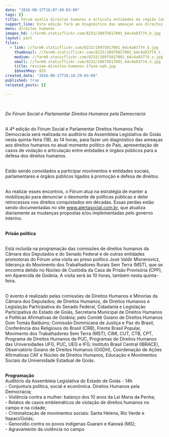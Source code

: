 ```yaml
---
date: "2016-08-17T16:07:49-03:00"
tags: []
title: Fórum avalia direitos humanos e articula entidades da região Centro Oeste
support_line: Esta edição fará um diagnóstico das ameaças aos direitos humanos no atual momento político do País
menu: direitos humanos
images_hd: //farm9.staticflickr.com/8233/28975017091_64c4a83774_b.jpg
layout: post
files:
  - link: //farm9.staticflickr.com/8233/28975017091_64c4a83774_b.jpg
    thumbnail: //farm9.staticflickr.com/8233/28975017091_64c4a83774_t.jpg
    medium: //farm9.staticflickr.com/8233/28975017091_64c4a83774_z.jpg
    small: //farm9.staticflickr.com/8233/28975017091_64c4a83774_n.jpg
    title: revisao-direitos-humanos-1fase-oab.jpg
    $$hashKey: 02X
created_date: "2016-08-17T16:18:29-03:00"
published: true
releated_posts: []

---
```

<p>&nbsp;</p>

<p><em>Do F&oacute;rum Social e Parlamentar Direitos Humanos pela Democracia</em></p>

<p><br />
A 4&ordf; edi&ccedil;&atilde;o do F&oacute;rum Social e Parlamentar Direitos Humanos Pela Democracia ser&aacute; realizada no audit&oacute;rio da Assembleia Legislativa do Goi&aacute;s nesta quinta-feira (18), &agrave;s 14 horas, para fazer um diagn&oacute;stico das amea&ccedil;as aos direitos humanos no atual momento pol&iacute;tico do Pa&iacute;s, apresenta&ccedil;&atilde;o de casos de viola&ccedil;&atilde;o e articula&ccedil;&atilde;o entre entidades e &oacute;rg&atilde;os p&uacute;blicos para a defesa dos direitos humanos.</p>

<p><br />
Est&atilde;o sendo convidados a participar movimentos e entidades sociais, parlamentares e &oacute;rg&atilde;os p&uacute;blicos ligados &agrave; promo&ccedil;&atilde;o e defesa de direitos.</p>

<p><br />
Ao realizar esses encontros, o F&oacute;rum atua na estrat&eacute;gia de manter a mobiliza&ccedil;&atilde;o para denunciar o desmonte de pol&iacute;ticas p&uacute;blicas e deter retrocessos nos direitos conquistados em d&eacute;cadas. Essas perdas est&atilde;o sendo documentadas no site <a href="http://www.alertasocial.com.br">www.alertasocial.com.br</a>, que atualiza diariamente as mudan&ccedil;as propostas e/ou implementadas pelo governo interino.</p>

<p><br />
<strong>Pris&atilde;o pol&iacute;tica</strong></p>

<p><br />
Est&aacute; inclu&iacute;da na programa&ccedil;&atilde;o das comiss&otilde;es de direitos humanos da C&acirc;mara dos Deputados e do Senado Federal e de outras entidades promotoras do F&oacute;rum uma visita ao preso pol&iacute;tico Jos&eacute; Valdir Misnerovicz, lideran&ccedil;a do Movimento dos Trabalhadores Rurais Sem Terra (MST), que se encontra detido no N&uacute;cleo de Cust&oacute;dia da Casa de Pris&atilde;o Provis&oacute;ria (CPP), em Aparecida de Goi&acirc;nia. A visita ser&aacute; &agrave;s 10 horas, tamb&eacute;m nesta quinta-feira.</p>

<p><br />
O evento &eacute; realizado pelas comiss&otilde;es de Direitos Humanos e Minorias da C&acirc;mara dos Deputados; de Direitos Humanos, de Direitos Humanos e Legisla&ccedil;&atilde;o Participativa do Senado Federal, Cidadania e Legisla&ccedil;&atilde;o Participativa do Estado de Goi&aacute;s, Secretaria Municipal de Direitos Humanos e Pol&iacute;ticas Afirmativas de Goi&acirc;nia; pelo Comit&ecirc; Goiano de Direitos Humanos Dom Tom&aacute;s Balduino; Comiss&atilde;o Dominicana de Justi&ccedil;a e Paz do Brasil, Confer&ecirc;ncia dos Religiosos do Brasil (CRB), Frente Brasil Popular, Movimento dos Trabalhadores Sem Terra (MST); CIMI, CUT, CTB, CPT, Programa de Direitos Humanos da PUC, Programas de Direitos Humanos das Universidades UFG, PUC, UEG e IFG; Instituto Brasil Central (IBRACE), Observat&oacute;rio Goiano de Direitos Humanos (OGDH), Coordena&ccedil;&atilde;o de A&ccedil;&otilde;es Afirmativas CAF e N&uacute;cleo de Direitos Humanos, Educa&ccedil;&atilde;o e Movimentos Sociais da Universidade Estadual de Goi&aacute;s.</p>

<p><br />
<strong>Programa&ccedil;&atilde;o</strong><br />
Audit&oacute;rio da Assembleia Legislativa do Estado de Goi&aacute;s - 14h<br />
- Conjuntura pol&iacute;tica, social e econ&ocirc;mica. Direitos Humanos pela Democracia;<br />
- Viol&ecirc;ncia contra a mulher: balan&ccedil;o dos 10 anos da Lei Maria da Penha;<br />
- Relatos de casos emblem&aacute;ticos de viola&ccedil;&atilde;o de direitos humanos no campo e na cidade;<br />
- Criminaliza&ccedil;&atilde;o de movimentos sociais: Santa Helena, Rio Verde e Itapaci/Goi&aacute;s;<br />
- Genoc&iacute;dio contra os povos ind&iacute;genas Guarani e Kaiow&aacute; (MS);<br />
- Agravamento da viol&ecirc;ncia no campo</p>
